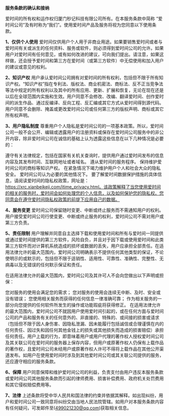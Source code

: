 **服务条款的确认和接纳**

爱时间的所有权和运作权归厦门秒记科技有限公司所有。在本服务条款中简称 “爱时间公司”及有时称为“我们”。使用爱时间产品及服务将视为您同意以下使用条款。

**1、仅供个人使用**
爱时间仅供用户个人用于非商业用途。如果要销售爱时间或者与爱时间有关或派生的任何资料、服务或软件，则必须得到爱时间公司的允许。如果用户对爱时间有任何意见，或有如何改进的建议，可向我们提出。请注意，如果这样做，还会授予爱时间和第三方在爱时间（或第三方软件）中无偿使用和加入用户的建议或意见的权利。

**2、知识产权**
用户承认爱时间公司拥有对爱时间的所有权利，包括但不限于所有知识产权。“知识产权”指在专利法、版权法、商业机密法、商标法、反不正当竞争法等法中规定的所有权利以及其中的所有应用、更新、扩展和恢复，无论在现在还是以后在全球范围内实施和生效。用户同意不会修改、改编、翻译爱时间、创作爱时间的派生作品、通过反编译、反向工程、反汇编或其它方式从爱时间得到源代码。用户同意不会删除、掩盖或更改爱时间公司或任何第三方的版权声明、商标或其它所有权声明。

**3、用户隐私制度**
尊重用户个人隐私是爱时间公司的一项基本政策。所以，爱时间公司一般不会公开、编辑或透露用户的注册资料或保存在爱时间公司服务中的非公开内容，除非爱时间公司在诚信的基础上认为透露这些信息在以下几种情况是必要的：

遵守有关法律规定，包括在国家有关机关查询时，提供用户通过爱时间发布的信息内容及其发布时间、互联网地址或者域名。
遵从爱时间的服务程序。
保持维护爱时间公司的商标等知识产权。
在紧急情况下竭力维护用户个人和社会大众的隐私安全。
爱时间公司认为必要的其他情况下。
要了解爱时间数据保护措施的具体信息，请阅读爱时间的隐私权政策，网址是： https://xrc.xianbeikeji.com/itime_privacy.html。该政策解释了当您使用爱时间的相关的服务时，爱时间会如何处理您的个人信息，以及如何保护您的隐私权。您同意会在遵守爱时间隐私权政策的前提下应用自己的数据。

**4、服务变更**
爱时间公司保留随时变更、中断或终止服务而不需通知用户的权利。用户接受爱时间公司行使变更、中断或终止服务的权利，爱时间公司不需对用户或第三方负责。

**5、责任限制**
用户理解并同意自主选择下载和使用爱时间和所有与爱时间一同提供或通过爱时间提供的第三方软件，风险自负，并且对于因下载或使用爱时间和此类第三方软件而对计算机系统造成的损坏或数据的丢失，用户应承担全部责任。在适用法律允许的最大范围内，爱时间公司明确表示不提供任何其他类型的保证，不论使明示的或默示的，包括但不限于适销性、适用性、可靠性、准确性、完整性、无病毒以及无错误的任何默示保证和责任。

在适用法律允许的最大范围内，爱时间公司及其许可人不会向您做出以下声明或担保：

您对服务的使用会满足您的需求；
您对服务的使用会连续无中断、及时、安全或没有错误；
您使用相关服务而获得的任何信息一律准确可靠；
作为相关服务的一部分向您提供的任何软件所发生的操作或功能瑕疵将获得修正。
在适用法律允许的最大范围内，爱时间公司不就因用户使用爱时间引起的，或在任何方面与爱时间公司的产品和服务有关的任何意外的、非直接的、特殊的、或间接的损害或请求（包括但不限于因人身伤害、因隐私泄漏、因未能履行包括诚信或合理谨慎在内的任何责任、因过失和因任何其他金钱上的损失或其他损失而造成的损害赔偿）承担任何责任。用户上载的行为，即意味着用户或用户代理的著作权人授权爱时间公司及其关联公司在爱时间的服务器上保存内容，但用户或原著作权人仍保有上载作品的著作权，且爱时间公司未经用户或原著作权人许可不得将上载作品在其他公开渠道发布。如用户在使用爱时间时涉及到其他爱时间公司或其关联公司提供的服务，还应遵守相应的服务条款。

**6、保障**
用户同意保障和维护爱时间公司的利益，负责支付由用户违反本服务条款或爱时间公司其他服务条款而引起的律师费用、损害补偿费用、政府机关处罚费用和其它侵权赔偿费用等。

**7、法律**
上述条款将受中华人民共和国法律的约束并依据其解释。如出现纠纷，用户和爱时间公司一致同意将纠纷交由当地人民法院管辖。如用户对本服务条款内容有任何疑问，可发邮件至(499021230@qq.com)获取相关信息。
